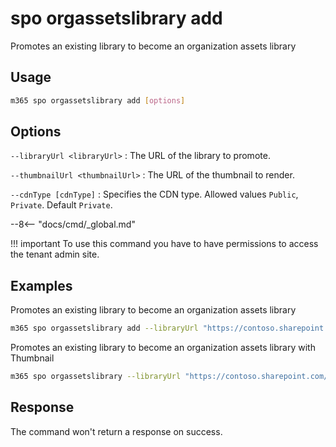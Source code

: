 # spo orgassetslibrary add

Promotes an existing library to become an organization assets library

## Usage

```sh
m365 spo orgassetslibrary add [options]
```

## Options

`--libraryUrl <libraryUrl>`
: The URL of the library to promote.

`--thumbnailUrl <thumbnailUrl>`
: The URL of the thumbnail to render.

`--cdnType [cdnType]`
: Specifies the CDN type. Allowed values `Public`, `Private`. Default `Private`.

--8<-- "docs/cmd/_global.md"

!!! important
    To use this command you have to have permissions to access the tenant admin site.

## Examples

Promotes an existing library to become an organization assets library

```sh
m365 spo orgassetslibrary add --libraryUrl "https://contoso.sharepoint.com/SiteAssets"
```

Promotes an existing library to become an organization assets library with Thumbnail

```sh
m365 spo orgassetslibrary --libraryUrl "https://contoso.sharepoint.com/SiteAssets" --thumbnailUrl "https://contoso.sharepoint.com/assets/logo.png"
```

## Response

The command won't return a response on success.
